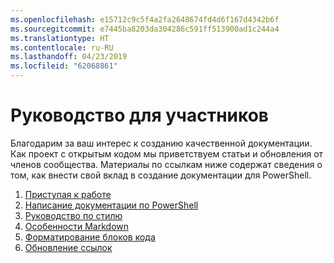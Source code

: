 ```yaml
---
ms.openlocfilehash: e15712c9c5f4a2fa2648674fd4d6f167d4342b6f
ms.sourcegitcommit: e7445ba8203da304286c591ff513900ad1c244a4
ms.translationtype: HT
ms.contentlocale: ru-RU
ms.lasthandoff: 04/23/2019
ms.locfileid: "62068861"
---
```

# <a name="contributor-guide"></a>Руководство для участников

Благодарим за ваш интерес к созданию качественной документации.
Как проект с открытым кодом мы приветствуем статьи и обновления от членов сообщества.
Материалы по ссылкам ниже содержат сведения о том, как внести свой вклад в создание документации для PowerShell.

1. [Приступая к работе](./contributing/1-GET-STARTED.md)
2. [Написание документации по PowerShell](./contributing/2-WRITING.md)
3. [Руководство по стилю](./contributing/3-STYLE-GUIDE.md)
4. [Особенности Markdown](./contributing/4-MARKDOWN-SPECIFICS.md)
5. [Форматирование блоков кода](./contributing/5-FORMATTING-CODE.md)
6. [Обновление ссылок](./contributing/6-UPDATING-REFERENCE.md)
